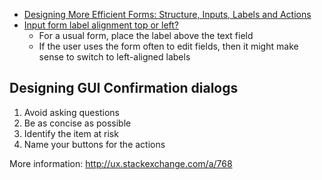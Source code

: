 - [Designing More Efficient Forms: Structure, Inputs, Labels and Actions](https://uxplanet.org/designing-more-efficient-forms-structure-inputs-labels-and-actions-e3a47007114f)
- [Input form label alignment top or left?](https://ux.stackexchange.com/questions/8480/input-form-label-alignment-top-or-left)
  - For a usual form, place the label above the text field
  - If the user uses the form often to edit fields, then it might make sense to switch to left-aligned labels

## Designing GUI Confirmation dialogs

1. Avoid asking questions 
2. Be as concise as possible
3. Identify the item at risk
4. Name your buttons for the actions

More information:
http://ux.stackexchange.com/a/768